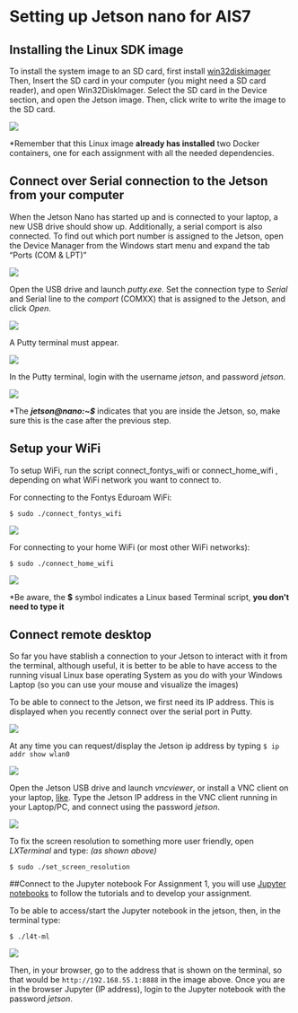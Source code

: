 # Setting up Jetson nano for AIS7

## Installing the Linux SDK image
To install the system image to an SD card, first install [win32diskimager](https://sourceforge.net/projects/win32diskimager/)
Then, Insert the SD card in your computer (you might need a SD card reader), and open Win32DiskImager. Select the SD card in the Device
section, and open the Jetson image. Then, click write to write the image to the SD card.

![](https://github.com/fontysrobotics/AIS7/blob/main/sutting_up_images/Wind32diskimager.png)

*Remember that this Linux image **already has installed** two Docker containers, one for each assignment with all the needed dependencies.

## Connect over Serial connection to the Jetson from your computer
When the Jetson Nano has started up and is connected to your laptop, a new USB drive should show
up. Additionally, a serial comport is also connected. To find out which port number is assigned to the
Jetson, open the Device Manager from the Windows start menu and expand the tab “Ports (COM &
LPT)”

![](https://github.com/fontysrobotics/AIS7/blob/main/sutting_up_images/Device_manager.png)

Open the USB drive and launch _putty.exe_. Set the connection type to _Serial_ and Serial line to the
_comport_ (COMXX) that is assigned to the Jetson, and click _Open_.

![](https://github.com/fontysrobotics/AIS7/blob/main/sutting_up_images/Putty_Serial_configuration.png)

A Putty terminal must appear.

![](https://github.com/fontysrobotics/AIS7/blob/main/sutting_up_images/Putty_terminal_initial.png)

In the Putty terminal, login with the username _jetson_, and password _jetson_.

![](https://github.com/fontysrobotics/AIS7/blob/main/sutting_up_images/Putty_terminal_after.png)

*The **_jetson@nano:~$_** indicates that you are inside the Jetson, so, make sure this is the case after the previous step.

## Setup your WiFi
To setup WiFi, run the script connect_fontys_wifi or connect_home_wifi , depending on what
WiFi network you want to connect to.

For connecting to the Fontys Eduroam WiFi:

```$ sudo ./connect_fontys_wifi```

![](https://github.com/fontysrobotics/AIS7/blob/main/sutting_up_images/Putty_WiFi_eduram_connection.png)

For connecting to your home WiFi (or most other WiFi networks):

```$ sudo ./connect_home_wifi```

![](https://github.com/fontysrobotics/AIS7/blob/main/sutting_up_images/Putty_Home_connection.png)


*Be aware, the **$** symbol indicates a Linux based Terminal script, **you don't need to type it**

## Connect remote desktop
So far you have stablish a connection to your Jetson to interact with it from the terminal, although useful, it is better to be able to have access to the running visual Linux base operating System as you do with your Windows Laptop (so you can use your mouse and visualize the images)

To be able to connect to the Jetson, we first need its IP address. 
This is displayed when you recently connect over the serial port in Putty. 

![](https://github.com/fontysrobotics/AIS7/blob/main/sutting_up_images/Putty_terminal_after.png) 

At any time you can request/display the Jetson ip address by typing ```$ ip addr show wlan0 ```

![](https://github.com/fontysrobotics/AIS7/blob/main/sutting_up_images/Putty_wlan0.png)

Open the Jetson USB drive and launch _vncviewer_, or install a VNC client on your laptop, [like](https://www.realvnc.com/). 
Type the Jetson IP address in the VNC client running in your Laptop/PC, and connect using the password _jetson_.

![](https://github.com/fontysrobotics/AIS7/blob/main/sutting_up_images/VNC_set_resolution.png)

To fix the screen resolution to something more user friendly, open _LXTerminal_ and type: _(as shown above)_

```$ sudo ./set_screen_resolution```

##Connect to the Jupyter notebook
For Assignment 1, you will use [Jupyter notebooks](https://jupyter.org/) to follow the tutorials and to develop your assignment.

To be able to access/start the Jupyter notebook in the jetson, then, in the terminal type:

``` $ ./l4t-ml ```

![](https://github.com/fontysrobotics/AIS7/blob/main/sutting_up_images/starting_jupyter.png)

Then, in your browser, go to the address that is shown on the terminal, so that would be ```http://192.168.55.1:8888``` in the image above.
Once you are in the browser Jupyter (IP address), login to the Jupyter notebook with the password _jetson_.



